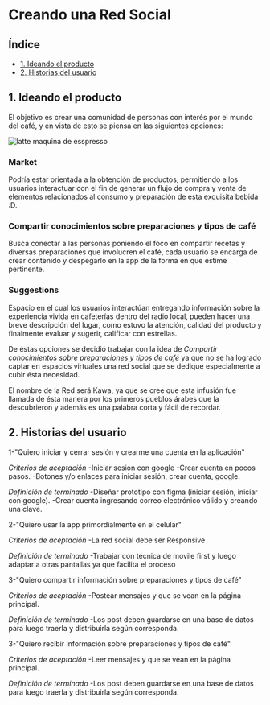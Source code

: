 # Creando una Red Social

## Índice

- [1. Ideando el producto](#1-ideando-el-producto)
- [2. Historias del usuario](#2-historias-del-usuario)

## 1. Ideando el producto

El objetivo es crear una comunidad de personas con interés por el mundo del café, y en vista de esto se piensa en las siguientes opciones:

![latte maquina de esspresso](https://user-images.githubusercontent.com/106929329/186951130-41520cd7-704a-48a0-ad5f-8c0a282c2d7e.jpeg)

### Market
Podría estar orientada a la obtención de productos, permitiendo a los usuarios interactuar con el fin de generar un flujo de compra y venta de elementos relacionados al consumo y preparación de esta exquisita bebida :D.
### Compartir conocimientos sobre preparaciones y tipos de café
Busca conectar a las personas poniendo el foco en compartir recetas y diversas preparaciones que involucren el café, cada usuario se encarga de crear contenido y despegarlo en la app de la forma en que estime pertinente.
### Suggestions
Espacio en el cual los usuarios interactúan entregando información sobre la experiencia vivida en cafeterías dentro del radio local, pueden hacer una breve descripción del lugar, como estuvo la atención, calidad del producto y finalmente evaluar y sugerir, calificar con estrellas.

De éstas opciones se decidió trabajar con la idea de *Compartir conocimientos sobre preparaciones y tipos de café* ya que no se ha logrado captar en espacios virtuales una red social que se dedique especialmente a cubir ésta necesidad. 

El nombre de la Red será Kawa, ya que se cree que esta infusión fue llamada de ésta manera por los primeros pueblos árabes que la descubrieron y además es una palabra corta y fácil de recordar.

## 2. Historias del usuario

1-"Quiero iniciar y cerrar sesión y crearme una cuenta en la aplicación"

*Criterios de aceptación*
-Iniciar sesion con google 
-Crear cuenta en pocos pasos.
-Botones y/o enlaces para iniciar sesión, crear cuenta, google.

*Definición de terminado*
-Diseñar prototipo con figma (iniciar sesión, iniciar con google). 
-Crear cuenta ingresando correo electrónico válido y creando una clave.

2-"Quiero usar la app primordialmente en el celular"

*Criterios de aceptación*
-La red social debe ser Responsive

*Definición de terminado*
-Trabajar con técnica de movile first y luego adaptar a otras pantallas ya que facilita el proceso

3-"Quiero compartir información sobre preparaciones y tipos de café"

*Criterios de aceptación*
-Postear mensajes y que se vean en la página principal.

*Definición de terminado*
-Los post deben guardarse en una base de datos para luego traerla y distribuirla según corresponda.

3-"Quiero recibir información sobre preparaciones y tipos de café"

*Criterios de aceptación*
-Leer mensajes y que se vean en la página principal.

*Definición de terminado*
-Los post deben guardarse en una base de datos para luego traerla y distribuirla según corresponda.











